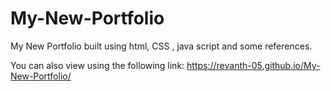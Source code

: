 # My-New-Portfolio
My New Portfolio built using html, CSS , java script and some references.

You can also view using the following link:
https://revanth-05.github.io/My-New-Portfolio/
